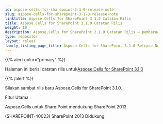 ```yaml
---
id: aspose-cells-for-sharepoint-3-1-0-release-note
slug: aspose-cells-for-sharepoint-3-1-0-release-note
linktitle: Aspose.Cells for SharePoint 3.1.0 Catatan Rilis
title: Aspose.Cells for SharePoint 3.1.0 Catatan Rilis
weight: 10
description: Aspose.Cells for SharePoint 3.1.0 Catatan Rilis – pembaruan dan perbaikan terkini
type: repositor
layout: releas
family_listing_page_title: Aspose.Cells for SharePoint 3.1.0 Release Note
---
```

{{% alert color="primary" %}} 

 Halaman ini berisi catatan rilis untuk[Aspose.Cells for SharePoint 3.1.0](https://releases.aspose.com/cells/sharepoint/new-releases/aspose.cells-for-sharepoint-3.1.0/)

{{% /alert %}} 

Silakan sambut rilis baru Aspose.Cells for SharePoint 3.1.0.

 Fitur Utama

Aspose.Cells untuk Share Point mendukung SharePoint 2013.

(SHAREPOINT-40023) SharePoint 2013 Didukung
